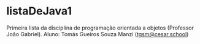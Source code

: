 # listaDeJava1
Primeira lista da disciplina de programação orientada a objetos (Professor João Gabriel).
Aluno: Tomás Gueiros Souza Manzi (tgsm@cesar.school)
